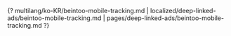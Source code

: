 {? multilang/ko-KR/beintoo-mobile-tracking.md | localized/deep-linked-ads/beintoo-mobile-tracking.md | pages/deep-linked-ads/beintoo-mobile-tracking.md ?}
